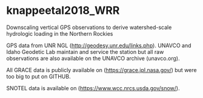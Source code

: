 # knappeetal2018_WRR
Downscaling vertical GPS observations to derive watershed-scale hydrologic loading in the Northern Rockies

GPS data from UNR NGL (http://geodesy.unr.edu/links.php). UNAVCO and Idaho Geodetic Lab maintain and service the station but all raw 
observations are also available on the UNAVCO archive (unavco.org). 

All GRACE data is publicly available on (https://grace.jpl.nasa.gov/) but were too big to put on GITHUB.

SNOTEL data is available on (https://www.wcc.nrcs.usda.gov/snow/).
